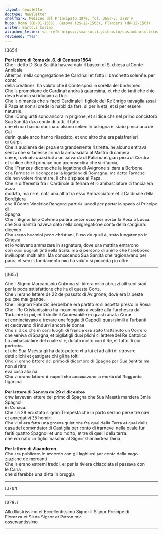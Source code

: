 ```yaml
---
layout: newsletter
doctype: Newsletter
shelfmark: Mediceo del Principato 3079, fol. 365r-v, 378r-v
hubs: Roma (06-01-1565), Genova (29-12-1563), Flanders (dd-12-1563)
writer: Bartoli Cosimo
attached_letter: <a href="https://smansutti.github.io/cosimobartoli/texts/2977_039/">2977_039</a>
reviewed: "Yes"
---
```


[365r]  
  
  
<strong>Per lettere di Roma de .6. di Gennaro 1564</strong>  
Che il detto Di Sua Santità haveva dato il baston di S. chiesa al Conte Annibale  
Altemps. nella congregatione de Cardinali et futto il banchetto solenn̄e. per conto  
della creatione. ha voluto che il Conte sposi in sorella del bndromeo.  
Che la promotione de Cardinali andra à quaresima, et che de tanti che chie  
deva Francia si riducano a Dua.  
Che la dimanda che si facci Cardinale il figliolo del Re Enrigo travaglia assai  
il Papa et non si crede lo habbi da fare, si per la età, et si per essere naturale.  
Che i Congiurati sono ancora in prigione, et si dice che nel primo concistoro  
Sua Santità dara conto di tutto il fatto.  
che ei non hanno nominato alcuno seben in bologna è, stato preso uno de Cal  
derini quale anco hanno rilasciato, et uno altro che era palafrenieri  
di Carpi.  
Che la audienza del papa era grandemente ristretta. ne alcuno entrava  
senza che si facesse prima la ambasciata al Mastro di camera  
che è, rovinato quasi tutto un balvardo di Paliano et gran pezo di Cortina  
et si dice che il principe non acconsentira che si rifaccia,  
Che i Franzesi dicono che la legatione di Avignone si dara a Borbone  
et a Farnese in riconpensa la legatione di Romagna. ma detto Farnese  
die non volere rinuntiare, il che dispiace al Papa.  
Che la differentia fra il Cardinale di ferrara et lo ambasciatore di fancia era acco  
modata, ma ne è, nata una altra tra esso Ambasciatore et il Cardinale della  
Bordiglera  
che il Conte Vincislao Rangone partiria lunedi per portar la spada al Principe di  
Spagna.  
Che il Signor Iulio Colonna partira ancor esso per portar la Rosa a Lucca.  
che Sua Santità haveva dato nella congregatione conto della congiura. dicendo  
Che erano huomini poco christiani, l'uno de quali è, stato lungotenpo in Ginevra.  
et lo volevano ammazare in segnatura, dove una mattina entrarono  
con duoi pugnali tinti nella Scilla. ma si persono di animo  che harebbono  
inviluppati molti altri. Ma conoscendo Sua Santità che ragionavano per  
paura et senza fondamento non ha voluto si proceda piu oltre.  
  
---  

[365v]  
  
  
Che il Signor Marcantonio Colonna si ritirera nello abruzzi alli suoi stati  
per la poca satisfattione che ha di questa Corte.  
Che vi erano lettere de 22 del passato di Avignone, dove era la peste  
piu che mai grande.  
Che il Signorr Fabrizio Serbellone era partito et si aspetta presto in Roma  
Che il Re Cristianissimo ha incominciato a vestire alla Turchesca dal  
Turbante in poi, et il simile il Contestabile et quasi tutta la Corte  
et cominciavano a trovare una foggia di Cappelli quasi simili a Turbanti  
et cercavano di indurvi ancora le donne  
Che si dice che in certi luoghi di francia era stato trattenuto un Correro  
che veniva di Spagna, et pigliatigli duoi plichi di lettere del Re Cattolico  
Lo ambasciatore del quale si è, doluto molto con il Re, et fatto di ciò pertesto.  
et che Sua Maestà gli ha dato potere et a lui et ad altri di ritrovare  
detti plichi et gastigare chi gli ha tolti  
Che vi erano lettere del primo di dicembre di Spagna per Sua Santità ma non si ritra  
eva cosa alcuna.  
Che vi erano lettere di napoli che accusavano la morte del Reggente figaruoa  
<br/><strong>Per lettere di Genova de 29 di dicenbre</strong>  
chw havevan lettere del primo di Spagna che Sua Maestà mandera 3mila Spagnoli   
in Corsica.  
Che alli 28 era stata si gran Tempesta che in porto serano perse tre navi  
et annegativi 25 homini  
Che vi si era fatta una grossa quistione fra quei della Terra et quei della  
casa del comendator di Castiglia per conto di trarneve, nella quale fur  
feriti quattro Spagnoli et  uno morto, et tre di quelli della terra.  
che era nato un figlio maschio al Signor Gianandrea Doria.  
<br/><strong>Per lettere di Vlaanderen</strong>  
Che era publicato lo accordo con gli Inghilesi per conto della nego  
ziazione de mercanti  
Che la erano estremi freddi, et per la riviera chiacciata si passava con  
le Carra  
che si farebbe una dieta in bruggia  
  
---  

[378r]  
  
  
  
---  

[378v]  
  
  
Allo Illustrissimo et Eccellentissimo Signor il Signor Principe di  
Fiorenza et Siena Signor et Patron mio  
osservantissimo  
  
---  

